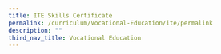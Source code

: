 ```yaml
---
title: ITE Skills Certificate
permalink: /curriculum/Vocational-Education/ite/permalink
description: ""
third_nav_title: Vocational Education
---
```

